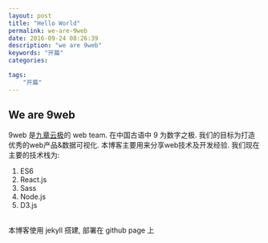```yaml
---
layout: post
title: "Hello World"
permalink: we-are-9web
date: 2016-09-24 08:26:39
description: "we are 9web"
keywords: "开篇"
categories:

tags:
    "开篇"
---
```


## We are 9web
9web 是[九章云极](http://zetyun.com/)的 web team. 在中国古语中 9 为数字之极. 我们的目标为打造优秀的web产品&数据可视化.
本博客主要用来分享web技术及开发经验. 我们现在主要的技术栈为:

1. ES6
2. React.js
3. Sass
4. Node.js
5. D3.js

<br/>
本博客使用 jekyll 搭建, 部署在 github page 上
